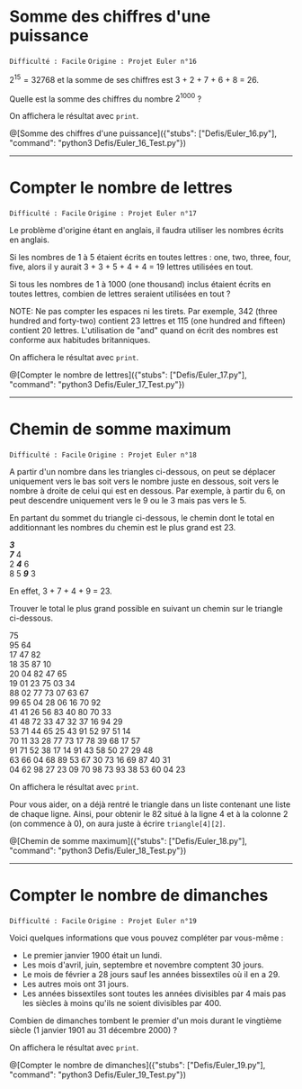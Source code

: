 # Somme des chiffres d'une puissance
`Difficulté : Facile`
`Origine : Projet Euler n°16`

$`2^{15} = 32768`$ et la somme de ses chiffres est 3 + 2 + 7 + 6 + 8 = 26.

Quelle est la somme des chiffres du nombre $`2^{1000}`$ ?

On affichera le résultat avec `print`.

@[Somme des chiffres d'une puissance]({"stubs": ["Defis/Euler_16.py"], "command": "python3 Defis/Euler_16_Test.py"})

---

# Compter le nombre de lettres
`Difficulté : Facile`
`Origine : Projet Euler n°17`

Le problème d'origine étant en anglais, il faudra utiliser les nombres écrits en anglais.

Si les nombres de 1 à 5 étaient écrits en toutes lettres : one, two, three, four, five, alors il y aurait 3 + 3 + 5 + 4 + 4 = 19 lettres utilisées en tout.

Si tous les nombres de 1 à 1000 (one thousand) inclus étaient écrits en toutes lettres, combien de lettres seraient utilisées en tout ?

NOTE: Ne pas compter les espaces ni les tirets. Par exemple, 342 (three hundred and forty-two) contient 23 lettres et 115 (one hundred and fifteen) contient 20 lettres. L'utilisation de "and" quand on écrit des nombres est conforme aux habitudes britanniques.

On affichera le résultat avec `print`.

@[Compter le nombre de lettres]({"stubs": ["Defis/Euler_17.py"], "command": "python3 Defis/Euler_17_Test.py"})

---

# Chemin de somme maximum
`Difficulté : Facile`
`Origine : Projet Euler n°18`

A partir d'un nombre dans les triangles ci-dessous, on peut se déplacer uniquement vers le bas soit vers le nombre juste en dessous, soit vers le nombre à droite de celui qui est en dessous. Par exemple, à partir du 6, on peut descendre uniquement vers le 9 ou le 3 mais pas vers le 5.

En partant du sommet du triangle ci-dessous, le chemin dont le total en additionnant les nombres du chemin est le plus grand est 23.

***3***  
***7*** 4  
2 ***4*** 6  
8 5 ***9*** 3  

En effet, 3 + 7 + 4 + 9 = 23.

Trouver le total le plus grand possible en suivant un chemin sur le triangle ci-dessous.

75  
95 64  
17 47 82  
18 35 87 10  
20 04 82 47 65  
19 01 23 75 03 34  
88 02 77 73 07 63 67  
99 65 04 28 06 16 70 92  
41 41 26 56 83 40 80 70 33  
41 48 72 33 47 32 37 16 94 29  
53 71 44 65 25 43 91 52 97 51 14  
70 11 33 28 77 73 17 78 39 68 17 57  
91 71 52 38 17 14 91 43 58 50 27 29 48  
63 66 04 68 89 53 67 30 73 16 69 87 40 31  
04 62 98 27 23 09 70 98 73 93 38 53 60 04 23  

On affichera le résultat avec `print`.

Pour vous aider, on a déjà rentré le triangle dans un liste contenant une liste de chaque ligne.
Ainsi, pour obtenir le 82 situé à la ligne 4 et à la colonne 2 (on commence à 0), on aura juste à écrire `triangle[4][2]`.

@[Chemin de somme maximum]({"stubs": ["Defis/Euler_18.py"], "command": "python3 Defis/Euler_18_Test.py"})

---

# Compter le nombre de dimanches
`Difficulté : Facile`
`Origine : Projet Euler n°19`

Voici quelques informations que vous pouvez compléter par vous-même :

+ Le premier janvier 1900 était un lundi.
+ Les mois d'avril, juin, septembre et novembre comptent 30 jours.
+ Le mois de février a 28 jours sauf les années bissextiles où il en a 29.
+ Les autres mois ont 31 jours.
+ Les années bissextiles sont toutes les années divisibles par 4 mais pas les siècles à moins qu'ils ne soient divisibles par 400.

Combien de dimanches tombent le premier d'un mois durant le vingtième siècle (1 janvier 1901 au 31 décembre 2000) ?

On affichera le résultat avec `print`.

@[Compter le nombre de dimanches]({"stubs": ["Defis/Euler_19.py"], "command": "python3 Defis/Euler_19_Test.py"})


